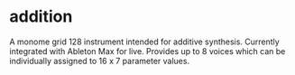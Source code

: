 # addition
A monome grid 128 instrument intended for additive synthesis. Currently integrated with Ableton Max for live. Provides up to 8 voices which can be individually assigned to 16 x 7 parameter values.
